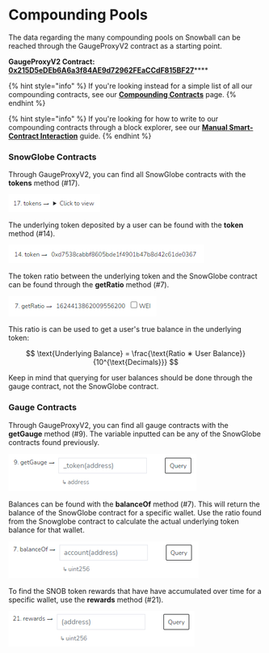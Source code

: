 # Compounding Pools

The data regarding the many compounding pools on Snowball can be reached through the GaugeProxyV2 contract as a starting point.

**GaugeProxyV2 Contract:** [**0x215D5eDEb6A6a3f84AE9d72962FEaCCdF815BF27**](https://snowtrace.io/address/0x215D5eDEb6A6a3f84AE9d72962FEaCCdF815BF27)****

{% hint style="info" %}
If you're looking instead for a simple list of all our compounding contracts, see our [**Compounding Contracts**](../compounding-contracts.md) page.
{% endhint %}

{% hint style="info" %}
If you're looking for how to write to our compounding contracts through a block explorer, see our [**Manual Smart-Contract Interaction**](../../resources/guides/manual-contract-interaction.md) guide.
{% endhint %}

### SnowGlobe Contracts

Through GaugeProxyV2, you can find all SnowGlobe contracts with the **tokens** method (#17).

![](../../.gitbook/assets/Integrations0.png)

The underlying token deposited by a user can be found with the **token** method (#14).

![](../../.gitbook/assets/Integrations2.png)

The token ratio between the underlying token and the SnowGlobe contract can be found through the **getRatio** method (#7).

![](../../.gitbook/assets/Integrations3.png)

This ratio is can be used to get a user's true balance in the underlying token:

$$
\text{Underlying Balance} = \frac{\text{Ratio ∗ User Balance}} {10^{\text{Decimals}}}
$$

Keep in mind that querying for user balances should be done through the gauge contract, not the SnowGlobe contract.

### Gauge Contracts

Through GaugeProxyV2, you can find all gauge contracts with the **getGauge** method (#9). The variable inputted can be any of the SnowGlobe contracts found previously.

![](../../.gitbook/assets/Integrations1.png)

Balances can be found with the **balanceOf** method (#7). This will return the balance of the SnowGlobe contract for a specific wallet. Use the ratio found from the Snowglobe contract to calculate the actual underlying token balance for that wallet.

![](../../.gitbook/assets/Integrations4.png)

To find the SNOB token rewards that have have accumulated over time for a specific wallet, use the **rewards** method (#21).

![](../../.gitbook/assets/Integrations5.png)
